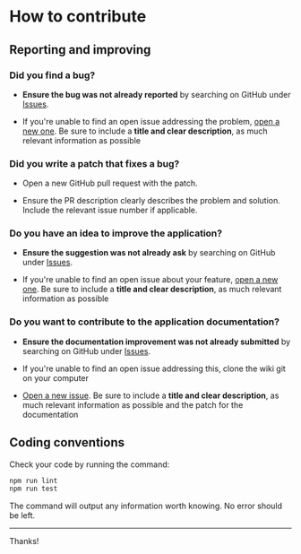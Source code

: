 # How to contribute

## Reporting and improving

### Did you find a bug?

- **Ensure the bug was not already reported** by searching on GitHub under [Issues](https://github.com/MacFJA/svelte-scroll-video/issues).

- If you're unable to find an open issue addressing the problem, [open a new one](https://github.com/MacFJA/svelte-scroll-video/issues/new). Be sure to include a **title and clear description**, as much relevant information as possible

### Did you write a patch that fixes a bug?

- Open a new GitHub pull request with the patch.

- Ensure the PR description clearly describes the problem and solution. Include the relevant issue number if applicable.

### Do you have an idea to improve the application?

- **Ensure the suggestion was not already ask** by searching on GitHub under [Issues](https://github.com/MacFJA/svelte-scroll-video/issues).

- If you're unable to find an open issue about your feature, [open a new one](https://github.com/MacFJA/svelte-scroll-video/issues/new). Be sure to include a **title and clear description**, as much relevant information as possible

### Do you want to contribute to the application documentation?

- **Ensure the documentation improvement was not already submitted** by searching on GitHub under [Issues](https://github.com/MacFJA/svelte-scroll-video/issues).

- If you're unable to find an open issue addressing this, clone the wiki git on your computer

- [Open a new issue](https://github.com/MacFJA/svelte-scroll-video/issues/new). Be sure to include a **title and clear description**, as much relevant information as possible and the patch for the documentation

## Coding conventions

Check your code by running the command:

```sh
npm run lint
npm run test
```

The command will output any information worth knowing. No error should be left.

---

Thanks!
